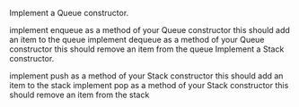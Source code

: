 Implement a Queue constructor.

implement enqueue as a method of your Queue constructor
this should add an item to the queue
implement dequeue as a method of your Queue constructor
this should remove an item from the queue
Implement a Stack constructor.

implement push as a method of your Stack constructor
this should add an item to the stack
implement pop as a method of your Stack constructor
this should remove an item from the stack
